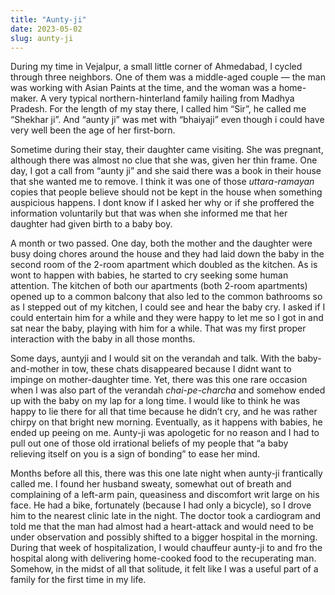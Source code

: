 ```yaml
---
title: "Aunty-ji"
date: 2023-05-02
slug: aunty-ji
---
```


During my time in Vejalpur, a small little corner of Ahmedabad, I cycled through
three neighbors. One of them was a middle-aged couple — the man was working with
Asian Paints at the time, and the woman was a home-maker. A very typical
northern-hinterland family hailing from Madhya Pradesh. For the length of my
stay there, I called him “Sir”, he called me “Shekhar ji”. And “aunty ji” was
met with “bhaiyaji” even though i could have very well been the age of her
first-born.

Sometime during their stay, their daughter came visiting. She was pregnant,
although there was almost no clue that she was, given her thin frame. One day, I
got a call from “aunty ji” and she said there was a book in their house that she
wanted me to remove. I think it was one of those _uttara-ramayan_ copies that
people believe should not be kept in the house when something auspicious
happens. I dont know if I asked her why or if she proffered the information
voluntarily but that was when she informed me that her daughter had given birth
to a baby boy.

A month or two passed. One day, both the mother and the daughter were busy doing
chores around the house and they had laid down the baby in the second room of
the 2-room apartment which doubled as the kitchen. As is wont to happen with
babies, he started to cry seeking some human attention. The kitchen of both our
apartments (both 2-room apartments) opened up to a common balcony that also led
to the common bathrooms so as I stepped out of my kitchen, I could see and hear
the baby cry. I asked if I could entertain him for a while and they were happy
to let me so I got in and sat near the baby, playing with him for a while. That
was my first proper interaction with the baby in all those months.

Some days, auntyji and I would sit on the verandah and talk. With the
baby-and-mother in tow, these chats disappeared because I didnt want to impinge
on mother-daughter time. Yet, there was this one rare occasion when I was also
part of the verandah _chai-pe-charcha_ and somehow ended up with the baby on my
lap for a long time. I would like to think he was happy to lie there for all
that time because he didn’t cry, and he was rather chirpy on that bright new
morning. Eventually, as it happens with babies, he ended up peeing on me.
Aunty-ji was apologetic for no reason and I had to pull out one of those old
irrational beliefs of my people that “a baby relieving itself on you is a sign
of bonding” to ease her mind.

Months before all this, there was this one late night when aunty-ji frantically
called me. I found her husband sweaty, somewhat out of breath and complaining of
a left-arm pain, queasiness and discomfort writ large on his face. He had a
bike, fortunately (because I had only a bicycle), so I drove him to the nearest
clinic late in the night. The doctor took a cardiogram and told me that the man
had almost had a heart-attack and would need to be under observation and
possibly shifted to a bigger hospital in the morning. During that week of
hospitalization, I would chauffeur aunty-ji to and fro the hospital along with
delivering home-cooked food to the recuperating man. Somehow, in the midst of
all that solitude, it felt like I was a useful part of a family for the first
time in my life.
